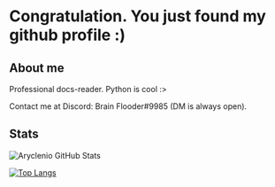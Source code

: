 # Congratulation. You just found my github profile :)
## About me
Professional docs-reader. Python is cool :>

Contact me at Discord: Brain Flooder#9985 (DM is always open).
## Stats
![Aryclenio GitHub Stats](https://github-readme-stats.vercel.app/api?username=brain-flooder&show_icons=true)

[![Top Langs](https://github-readme-stats.vercel.app/api/top-langs/?username=brain-flooder&layout=compact&langs_count=10)](https://github.com/anuraghazra/github-readme-stats)

